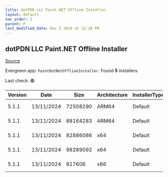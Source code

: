 ```yaml
---
title: dotPDN LLC Paint.NET Offline Installer
layout: default
nav_order: 2
parent: P
last_modified_date: Dec 5 2024 at 12:20 PM
---
```


## dotPDN LLC Paint.NET Offline Installer

[Source](https://getpaint.net/)

Evergreen app: `PaintDotNetOfflineInstaller`. Found **5** installers.

Last check: 🟢

| Version | Date       | Size     | Architecture | InstallerType | Type | URI                                                                                                                                                                                                              |
| ------- | ---------- | -------- | ------------ | ------------- | ---- | ---------------------------------------------------------------------------------------------------------------------------------------------------------------------------------------------------------------- |
| 5.1.1   | 13/11/2024 | 72508290 | ARM64        | Default       | zip  | [https://github.com/paintdotnet/release/releases/download/v5.1.1/paint.net.5.1.1.install.arm64.zip](https://github.com/paintdotnet/release/releases/download/v5.1.1/paint.net.5.1.1.install.arm64.zip)           |
| 5.1.1   | 13/11/2024 | 88164283 | ARM64        | Default       | zip  | [https://github.com/paintdotnet/release/releases/download/v5.1.1/paint.net.5.1.1.winmsi.arm64.zip](https://github.com/paintdotnet/release/releases/download/v5.1.1/paint.net.5.1.1.winmsi.arm64.zip)             |
| 5.1.1   | 13/11/2024 | 82886086 | x64          | Default       | zip  | [https://github.com/paintdotnet/release/releases/download/v5.1.1/paint.net.5.1.1.install.x64.zip](https://github.com/paintdotnet/release/releases/download/v5.1.1/paint.net.5.1.1.install.x64.zip)               |
| 5.1.1   | 13/11/2024 | 98289092 | x64          | Default       | zip  | [https://github.com/paintdotnet/release/releases/download/v5.1.1/paint.net.5.1.1.winmsi.x64.zip](https://github.com/paintdotnet/release/releases/download/v5.1.1/paint.net.5.1.1.winmsi.x64.zip)                 |
| 5.1.1   | 13/11/2024 | 817606   | x86          | Default       | zip  | [https://github.com/paintdotnet/release/releases/download/v5.1.1/paint.net.5.1.1.install.anycpu.web.zip](https://github.com/paintdotnet/release/releases/download/v5.1.1/paint.net.5.1.1.install.anycpu.web.zip) |
